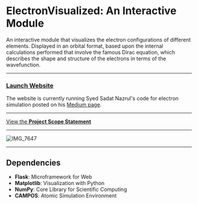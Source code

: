 # ElectronVisualized: An Interactive Module

An interactive module that visualizes the electron configurations of different elements. Displayed in an orbital format, based upon the internal calculations performed that involve the famous Dirac equation, which describes the shape and structure of the electrons in terms of the wavefunction.

---

### [Launch Website](https://electron-visualized.herokuapp.com)

The website is currently running Syed Sadat Nazrul's code for electron simulation posted on his [Medium page](https://towardsdatascience.com/quantum-physics-visualization-with-python-35df8b365ff).


---

[View the **Project Scope Statement**](https://github.com/wonmor/ElectronVisualized/blob/main/docs/John%20Seong%20-%20ICS3%20Project%20Scope%20Statement%20-%20ElectronVisualized.pdf)

---

![IMG_7647](https://user-images.githubusercontent.com/35755386/166985579-96c2d483-e74c-4802-ac92-762b2ccc8bc9.jpg)

---

## Dependencies
- **Flask**: Microframework for Web
- **Matplotlib**: Visualization with Python
- **NumPy**: Core Library for Scientific Computing
- **CAMPOS**: Atomic Simulation Environment 
